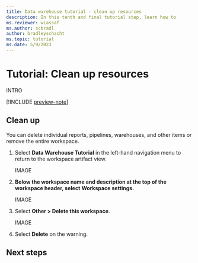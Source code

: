 ```yaml
---
title: Data warehouse tutorial - clean up resources
description: In this tenth and final tutorial step, learn how to 
ms.reviewer: wiassaf
ms.author: scbradl
author: bradleyschacht
ms.topic: tutorial
ms.date: 5/9/2023
---
```


# Tutorial: Clean up resources

INTRO

[!INCLUDE [preview-note](../includes/preview-note.md)]

## Clean up

You can delete individual reports, pipelines, warehouses, and other items or remove the entire workspace.

1. Select **Data Warehouse Tutorial** in the left-hand navigation menu to return to the workspace artifact view.

   IMAGE

1. **Below the workspace name and description at the top of the workspace header, select** **Workspace settings.**

   IMAGE

1. Select **Other > Delete this workspace**.

   IMAGE

1. Select **Delete** on the warning.

## Next steps
